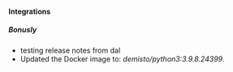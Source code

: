 
#### Integrations
##### Bonusly
- testing release notes from dal
- Updated the Docker image to: *demisto/python3:3.9.8.24399*.
